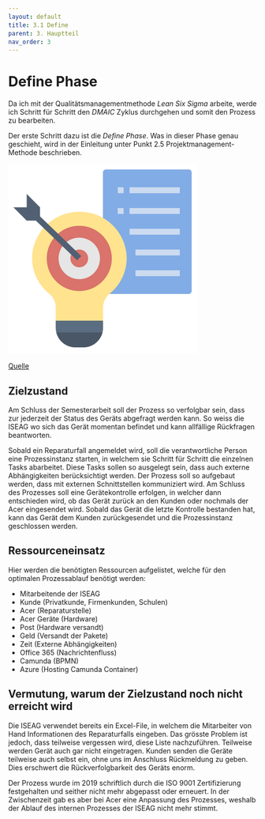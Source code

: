 ```yaml
---
layout: default
title: 3.1 Define
parent: 3. Hauptteil
nav_order: 3
---
```

# Define Phase

Da ich mit der Qualitätsmanagementmethode *Lean Six Sigma* arbeite, werde ich Schritt für Schritt den *DMAIC* Zyklus durchgehen und somit den Prozess zu bearbeiten. 

Der erste Schritt dazu ist die *Define Phase*. Was in dieser Phase genau geschieht, wird in der Einleitung unter Punkt 2.5 Projektmanagement-Methode beschrieben.

![Define](../../ressources/bilder/rsz_defining.png)

[Quelle](../Quellenverzeichnis/index.md#define)

## Zielzustand

Am Schluss der Semesterarbeit soll der Prozess so verfolgbar sein, dass zur jederzeit der Status des Geräts abgefragt werden kann. So weiss die ISEAG wo sich das Gerät momentan befindet und kann allfällige Rückfragen beantworten. 

Sobald ein Reparaturfall angemeldet wird, soll die verantwortliche Person eine Prozessinstanz starten, in welchem sie Schritt für Schritt die einzelnen Tasks abarbeitet. Diese Tasks sollen so ausgelegt sein, dass auch externe Abhängigkeiten berücksichtigt werden. Der Prozess soll so aufgebaut werden, dass mit externen Schnittstellen kommuniziert wird. Am Schluss des Prozesses soll eine Gerätekontrolle erfolgen, in welcher dann entschieden wird, ob das Gerät zurück an den Kunden oder nochmals der Acer eingesendet wird. Sobald das Gerät die letzte Kontrolle bestanden hat, kann das Gerät dem Kunden zurückgesendet und die Prozessinstanz geschlossen werden.
## Ressourceneinsatz

Hier werden die benötigten Ressourcen aufgelistet, welche für den optimalen Prozessablauf benötigt werden:

- Mitarbeitende der ISEAG
- Kunde (Privatkunde, Firmenkunden, Schulen)
- Acer (Reparaturstelle)
- Acer Geräte (Hardware)
- Post (Hardware versandt)
- Geld (Versandt der Pakete)
- Zeit (Externe Abhängigkeiten)
- Office 365 (Nachrichtenfluss)
- Camunda (BPMN)
- Azure (Hosting Camunda Container)

## Vermutung, warum der Zielzustand noch nicht erreicht wird

Die ISEAG verwendet bereits ein Excel-File, in welchem die Mitarbeiter von Hand Informationen des Reparaturfalls eingeben. Das grösste Problem ist jedoch, dass teilweise vergessen wird, diese Liste nachzuführen. Teilweise werden Gerät auch gar nicht eingetragen. Kunden senden die Geräte teilweise auch selbst ein, ohne uns im Anschluss Rückmeldung zu geben. Dies erschwert die Rückverfolgbarkeit des Geräts enorm.

Der Prozess wurde im 2019 schriftlich durch die ISO 9001 Zertifizierung festgehalten und seither nicht mehr abgepasst oder erneuert. In der Zwischenzeit gab es aber bei Acer eine Anpassung des Prozesses, weshalb der Ablauf des internen Prozesses der ISEAG nicht mehr stimmt.




